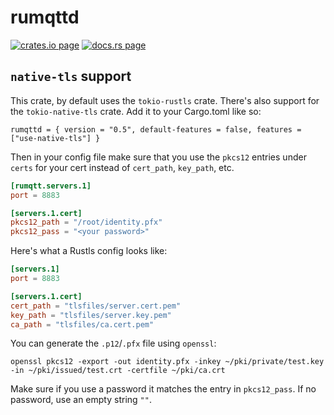 # rumqttd

[![crates.io page](https://img.shields.io/crates/v/rumqttd.svg)](https://crates.io/crates/rumqttd)
[![docs.rs page](https://docs.rs/rumqttd/badge.svg)](https://docs.rs/rumqttd)

## `native-tls` support

This crate, by default uses the `tokio-rustls` crate. There's also support for the `tokio-native-tls` crate.
Add it to your Cargo.toml like so:

```
rumqttd = { version = "0.5", default-features = false, features = ["use-native-tls"] }
```

Then in your config file make sure that you use the `pkcs12` entries under `certs` for your cert instead of `cert_path`, `key_path`, etc.

```toml
[rumqtt.servers.1]
port = 8883

[servers.1.cert]
pkcs12_path = "/root/identity.pfx"
pkcs12_pass = "<your password>"
```

Here's what a Rustls config looks like:

```toml
[servers.1]
port = 8883

[servers.1.cert]
cert_path = "tlsfiles/server.cert.pem"
key_path = "tlsfiles/server.key.pem"
ca_path = "tlsfiles/ca.cert.pem"
```


You can generate the `.p12`/`.pfx` file using `openssl`:

```
openssl pkcs12 -export -out identity.pfx -inkey ~/pki/private/test.key -in ~/pki/issued/test.crt -certfile ~/pki/ca.crt
```

Make sure if you use a password it matches the entry in `pkcs12_pass`. If no password, use an empty string `""`.